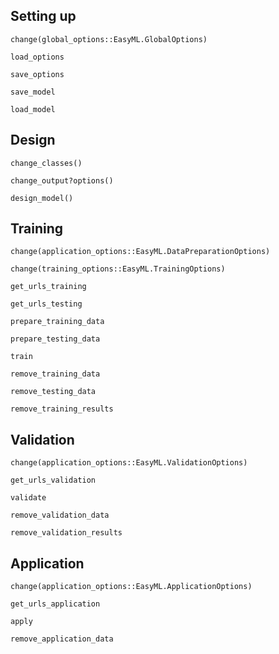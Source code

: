 


## Setting up

```@docs
change(global_options::EasyML.GlobalOptions)
```

```@docs
load_options
```

```@docs
save_options
```

```@docs
save_model
```

```@docs
load_model
```
## Design

```@docs
change_classes()
```

```@docs
change_output?options()
```

```@docs
design_model()
```

## Training

```@docs
change(application_options::EasyML.DataPreparationOptions)
```

```@docs
change(training_options::EasyML.TrainingOptions)
```

```@docs
get_urls_training
```

```@docs
get_urls_testing
```

```@docs
prepare_training_data
```

```@docs
prepare_testing_data
```

```@docs
train
```

```@docs
remove_training_data
```

```@docs
remove_testing_data
```

```@docs
remove_training_results
```

## Validation

```@docs
change(application_options::EasyML.ValidationOptions)
```

```@docs
get_urls_validation
```

```@docs
validate
```

```@docs
remove_validation_data
```

```@docs
remove_validation_results
```

## Application

```@docs
change(application_options::EasyML.ApplicationOptions)
```

```@docs
get_urls_application
```

```@docs
apply
```

```@docs
remove_application_data
```